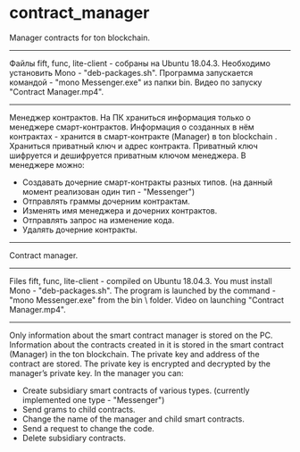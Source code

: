 # contract_manager
Manager contracts for ton blockchain.

*********************************************************

Файлы fift, func, lite-client - собраны на Ubuntu 18.04.3.
Необходимо установить Mono - "deb-packages.sh".
Программа запускается командой - "mono Messenger.exe" из папки bin\.
Видео по запуску "Contract Manager.mp4".

*********************************************************

Менеджер контрактов.
На ПК храниться информация только о менеджере смарт-контрактов.
Информация о созданных в нём контрактах - хранится в смарт-контракте (Manager) в ton blockchain .
Храниться приватный ключ и адрес контракта.
Приватный ключ шифруется и дешифруется приватным ключом менеджера.
В менеджере можно:
- Создавать дочерние смарт-контракты разных типов. (на данный момент реализован один тип - "Messenger")
- Отправлять граммы дочерним контрактам.
- Изменять имя менеджера и дочерних контрактов.
- Отправлять запрос на изменение кода.
- Удалять дочерние контракты.

*********************************************************

Contract manager.

*********************************************************

Files fift, func, lite-client - compiled on Ubuntu 18.04.3.
You must install Mono - "deb-packages.sh".
The program is launched by the command - "mono Messenger.exe" from the bin \ folder.
Video on launching "Contract Manager.mp4".

*********************************************************

Only information about the smart contract manager is stored on the PC.
Information about the contracts created in it is stored in the smart contract (Manager) in the ton blockchain.
The private key and address of the contract are stored.
The private key is encrypted and decrypted by the manager’s private key.
In the manager you can:
- Create subsidiary smart contracts of various types. (currently implemented one type - "Messenger")
- Send grams to child contracts.
- Change the name of the manager and child smart contracts.
- Send a request to change the code.
- Delete subsidiary contracts.


